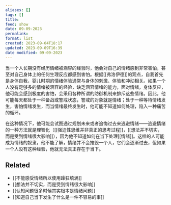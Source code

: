 ```yaml
---
aliases: []
tags: []
title: 
feed: show
date: 09-09-2023
permalink: 
format: list
created: 2023-09-04T18:17
updated: 2023-09-09T16:39
date modified: 09-09-2023
---
```

当一个人长期没有经历情绪被涵容的经验时，他会对自己的情绪感到非常害怕，甚至对自己身体上的任何生理反应都感到害怕。根据[[弗洛伊德]]的观点，自我首先是身体自我，婴儿时期的情绪体验通常与身体的刺激、体验和冲动相关。如果一个人没有足够多的情绪被涵容的经验，缺乏涵容情绪的能力，面对情绪，身体反应，他可能会感到极度的害怕，会采用各种所谓的防御机制来排斥这些情绪。因此，他可能每天都处于一种备战或警戒状态，警戒的对象就是情绪；处于一种等待情绪发生，害怕情绪发生，而当情绪最终发生时，他可能不知道如何处理，陷入一种痛苦的循环。

在这种情况下，他可能会试图通过规划未来或者追悔过去来逃避情绪——逃避情绪的一种方法就是理智化（[[强迫性思维并非真正的思考过程]]，[[想法并不切实，而是受到情绪很大影响]]），因为他不知道如何在当下处理[[情绪]]。这样的人可能成为情绪的奴隶，他不能了解，情绪并不会摧毁一个人，它们会逐渐过去，但如果一个人没有这种经验，他就无法真正存在于当下。
## Related 
- [[不能感受情绪所以使用躁狂填满]]
- [[想法并不切实，而是受到情绪很大影响]]
- [[认知问题很多时候其实根本是情绪问题]]
- [[知道自己当下发生了什么是一件不容易的事]]